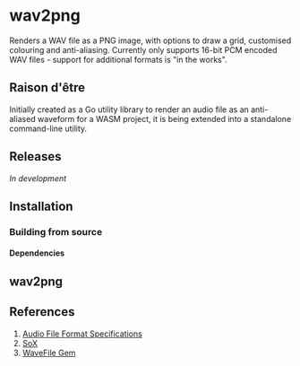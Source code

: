 # wav2png

Renders a WAV file as a PNG image, with options to draw a grid, customised colouring and anti-aliasing. Currently only 
supports 16-bit PCM encoded WAV files - support for additional formats is "in the works".

## Raison d'être

Initially created as a Go utility library to render an audio file as an anti-aliased waveform for a WASM project, 
it is being extended into a standalone command-line utility.

## Releases

*In development*

## Installation

### Building from source

#### Dependencies

## wav2png

## References

1. [Audio File Format Specifications](http://www-mmsp.ece.mcgill.ca/Documents/AudioFormats/WAVE/WAVE.html)
2. [SoX](http://sox.sourceforge.net)
3. [WaveFile Gem](https://wavefilegem.com/how_wave_files_work.html)



